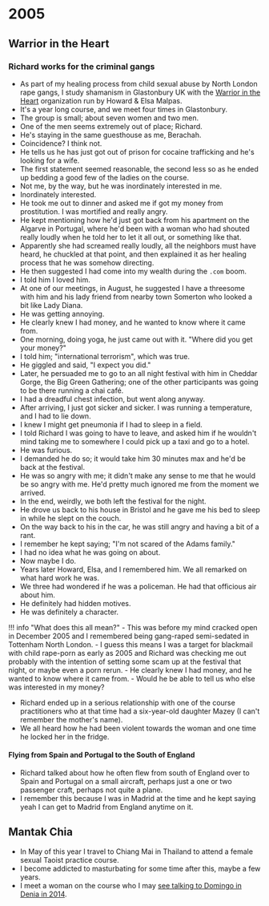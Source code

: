 # 2005

## Warrior in the Heart

### Richard works for the criminal gangs

- As part of my healing process from child sexual abuse by North London rape gangs, I study shamanism in Glastonbury UK with the [Warrior in the Heart](https://www.facebook.com/warriorintheheart/) organization run by Howard & Elsa Malpas.
- It's a year long course, and we meet four times in Glastonbury.
- The group is small; about seven women and two men.
- One of the men seems extremely out of place; Richard.
- He's staying in the same guesthouse as me, Berachah. 
- Coincidence? I think not.
- He tells us he has just got out of prison for cocaine trafficking and he's looking for a wife.
- The first statement seemed reasonable, the second less so as he ended up bedding a good few of the ladies on the course. 
- Not me, by the way, but he was inordinately interested in me.
- Inordinately interested.
- He took me out to dinner and asked me if got my money from prostitution. I was mortified and really angry.
- He kept mentioning how he'd just got back from his apartment on the Algarve in Portugal, where he'd been with a woman who had shouted really loudly when he told her to let it all out, or something like that. 
- Apparently she had screamed really loudly, all the neighbors must have heard, he chuckled at that point, and then explained it as her healing process that he was somehow directing.
- He then suggested I had come into my wealth during the `.com` boom.
- I told him I loved him.
- At one of our meetings, in August, he suggested I have a threesome with him and his lady friend from nearby town Somerton who looked a bit like Lady Diana. 
- He was getting annoying.
- He clearly knew I had money, and he wanted to know where it came from.
- One morning, doing yoga, he just came out with it. "Where did you get your money?"
- I told him; "international terrorism", which was true.
- He giggled and said, "I expect you did."
- Later, he persuaded me to go to an all night festival with him in Cheddar Gorge, the Big Green Gathering; one of the other participants was going to be there running a chai café.
- I had a dreadful chest infection, but went along anyway.
- After arriving, I just got sicker and sicker. I was running a temperature, and I had to lie down.
- I knew I might get pneumonia if I had to sleep in a field.
- I told Richard I was going to have to leave, and asked him if he wouldn't mind taking me to somewhere I could pick up a taxi and go to a hotel.
- He was furious.
- I demanded he do so; it would take him 30 minutes max and he'd be back at the festival.
- He was so angry with me; it didn't make any sense to me that he would be so angry with me. He'd pretty much ignored me from the moment we arrived.
- In the end, weirdly, we both left the festival for the night.
- He drove us back to his house in Bristol and he gave me his bed to sleep in while he slept on the couch.
- On the way back to his in the car, he was still angry and having a bit of a rant.
- I remember he kept saying; "I'm not scared of the Adams family."
- I had no idea what he was going on about.
- Now maybe I do.
- Years later Howard, Elsa, and I remembered him. We all remarked on what hard work he was.
- We three had wondered if he was a policeman. He had that officious air about him.
- He definitely had hidden motives.
- He was definitely a character. 

!!! info "What does this all mean?"
    - This was before my mind cracked open in December 2005 and I remembered being gang-raped semi-sedated in Tottenham North London.
    - I guess this means I was a target for blackmail with child rape-porn as early as 2005 and Richard was checking me out probably with the intention of setting some scam up at the festival that night, or maybe even a porn rerun. 
    - He clearly knew I had money, and he wanted to know where it came from.
    - Would he be able to tell us who else was interested in my money?

- Richard ended up in a serious relationship with one of the course practitioners who at that time had a six-year-old daughter Mazey (I can't remember the mother's name).
- We all heard how he had been violent towards the woman and one time he locked her in the fridge.

#### Flying from Spain and Portugal to the South of England

- Richard talked about how he often flew from south of England over to Spain and Portugal on a small aircraft, perhaps just a one or two passenger craft, perhaps not quite a plane.
- I remember this because I was in Madrid at the time and he kept saying yeah I can get to Madrid from England anytime on it.

## Mantak Chia

- In May of this year I travel to Chiang Mai in Thailand to attend a female sexual Taoist practice course.
- I become addicted to masturbating for some time after this, maybe a few years.
- I meet a woman on the course who I may [see talking to Domingo in Denia in 2014](2014.md#i-can-describe-her-perfectly).
